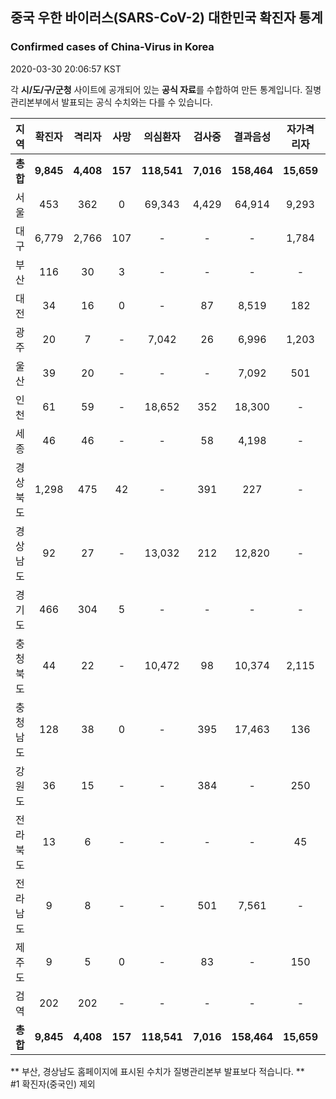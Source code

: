 
## 중국 우한 바이러스(SARS-CoV-2) 대한민국 확진자 통계
### Confirmed cases of China-Virus in Korea
2020-03-30 20:06:57 KST

각 **시/도/구/군청** 사이트에 공개되어 있는 **공식 자료**를 수합하여 만든 통계입니다.
질병관리본부에서 발표되는 공식 수치와는 다를 수 있습니다.


|  지역  | 확진자 |  격리자  |  사망  |  의심환자  |  검사중  |  결과음성  |  자가격리자  |  감시중  |  감시해제  |  퇴원  |
|:------:|:------:|:--------:|:--------:|:----------:|:--------:|:----------------:|:------------:|:--------:|:----------:|:--:|
|**총합**|**9,845**|**4,408**|**157**|**118,541**|**7,016**|**158,464**|**15,659**|**4,957**|**20,594**|**5,225**|
|서울|453|362|0|69,343|4,429|64,914|9,293|2,402|6,891|91|
|대구|6,779|2,766|107|-|-|-|1,784|-|-|3,906|
|부산|116|30|3|-|-|-|-|-|-|83|
|대전|34|16|0|-|87|8,519|182|182|521|18|
|광주|20|7|-|7,042|26|6,996|1,203|59|1,144|13|
|울산|39|20|-|-|-|7,092|501|83|418|19|
|인천|61|59|-|18,652|352|18,300|-|-|-|2|
|세종|46|46|-|-|58|4,198|-|-|-|-|
|경상북도|1,298|475|42|-|391|227|-|1,696|9,636|726|
|경상남도|92|27|-|13,032|212|12,820|-|-|-|65|
|경기도|466|304|5|-|-|-|-|-|-|157|
|충청북도|44|22|-|10,472|98|10,374|2,115|356|1,759|22|
|충청남도|128|38|0|-|395|17,463|136|-|-|90|
|강원도|36|15|-|-|384|-|250|-|-|21|
|전라북도|13|6|-|-|-|-|45|-|-|7|
|전라남도|9|8|-|-|501|7,561|-|179|225|1|
|제주도|9|5|0|-|83|-|150|-|-|4|
|검역|202|202|-|-|-|-|-|-|-|-|
|**총합**|**9,845**|**4,408**|**157**|**118,541**|**7,016**|**158,464**|**15,659**|**4,957**|**20,594**|**5,225**|


** 부산, 경상남도 홈페이지에 표시된 수치가 질병관리본부 발표보다 적습니다. **<br>
#1 확진자(중국인) 제외
    